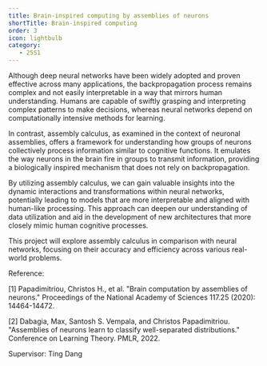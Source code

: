 ```yaml
---
title: Brain-inspired computing by assemblies of neurons
shortTitle: Brain-inspired computing
order: 3
icon: lightbulb
category:
   - 25S1
---
```


Although deep neural networks have been widely adopted and proven effective across many applications, the backpropagation process remains complex and not easily interpretable in a way that mirrors human understanding. Humans are capable of swiftly grasping and interpreting complex patterns to make decisions, whereas neural networks depend on computationally intensive methods for learning.


In contrast, assembly calculus, as examined in the context of neuronal assemblies, offers a framework for understanding how groups of neurons collectively process information similar to cognitive functions. It emulates the way neurons in the brain fire in groups to transmit information, providing a biologically inspired mechanism that does not rely on backpropagation.


By utilizing assembly calculus, we can gain valuable insights into the dynamic interactions and transformations within neural networks, potentially leading to models that are more interpretable and aligned with human-like processing. This approach can deepen our understanding of data utilization and aid in the development of new architectures that more closely mimic human cognitive processes.


This project will explore assembly calculus in comparison with neural networks, focusing on their accuracy and efficiency across various real-world problems.


Reference:

[1] Papadimitriou, Christos H., et al. "Brain computation by assemblies of neurons." Proceedings of the National Academy of Sciences 117.25 (2020): 14464-14472.

[2] Dabagia, Max, Santosh S. Vempala, and Christos Papadimitriou. "Assemblies of neurons learn to classify well-separated distributions." Conference on Learning Theory. PMLR, 2022.

Supervisor: Ting Dang